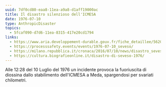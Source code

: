 ```yaml
---
uuid: 7df0cd80-eaa8-11ea-a9a8-d1aff19000ac
title: Il disastro silenzioso dell'ICMESA
date: 1976-07-10
type: AnthropicDisaster
topics:
  - 5fcaf090-d7d6-11ea-8315-417e20cd1794
links:
  - https://www.aria.developpement-durable.gouv.fr/fiche_detaillee/5620_en/?lang=en
  - https://processsafety.events/events/1976-07-10_seveso/
  - https://milano.repubblica.it/cronaca/2016/07/10/news/disastro_seveso-143783879/
  - https://cultura.biografieonline.it/disastro-di-seveso-1976/
---
```

Alle 12:28 del 10 Luglio del 1976 un incidente provoca la fuoriuscita di diossina dallo stabilimento dell'ICMESA a Meda, spargendosi per svariati chilometri.